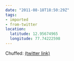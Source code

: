 ```yaml
---
date: "2011-08-18T18:50:29Z"
tags:
- imported
- from-twitter
location:
  latitude: 12.95674965
  longitude: 77.74222598
---
```

Chuffed: [(twitter link)](/twitter/#/sendgrid/status/104216100832690176)
